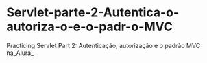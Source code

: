 # Servlet-parte-2-Autentica-o-autoriza-o-e-o-padr-o-MVC
Practicing Servlet Part 2: Autenticação, autorização e o padrão MVC na_Alura_
